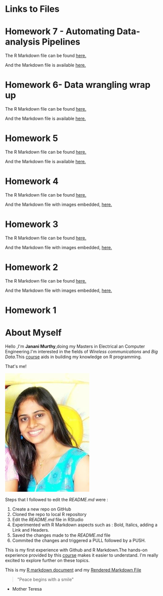 # Links to Files

# Homework 7 - Automating Data-analysis Pipelines

The R Markdown file can be found [here.](https://github.com/jmurthy12/STAT545-hw-murthy-janani/tree/master/hw07/hw_07-automating-data-analysis-pipeline.rmd)

And the Markdown file is available  [here.](https://github.com/jmurthy12/STAT545-hw-murthy-janani/tree/master/hw07/hw_07-automating-data-analysis-pipeline.md)

# Homework 6- Data wrangling wrap up

The R Markdown file can be found [here.](https://github.com/jmurthy12/STAT545-hw-murthy-janani/tree/master/hw06/hw06_data_wrangling_wrap_up.Rmd)

And the Markdown file is available  [here.](https://github.com/jmurthy12/STAT545-hw-murthy-janani/tree/master/hw06/hw06_data_wrangling_wrap_up.md)

# Homework 5

The R Markdown file can be found [here.](https://github.com/jmurthy12/STAT545-hw-murthy-janani/tree/master/hw05/Hw05.Rmd)

And the Markdown file is available  [here.](https://github.com/jmurthy12/STAT545-hw-murthy-janani/tree/master/hw05/hw05.md)

# Homework 4

The R Markdown file can be found [here.](https://github.com/jmurthy12/STAT545-hw-murthy-janani/tree/master/hw04/Homework04_dataReshaping.Rmd)

And the Markdown file with images embedded, [here.](https://github.com/jmurthy12/STAT545-hw-murthy-janani/tree/master/hw04/Homework04_dataReshaping.md)

# Homework 3

The R Markdown file can be found [here.](https://github.com/jmurthy12/STAT545-hw-murthy-janani/blob/master/hw03/hw03_gapminder.Rmd)

And the Markdown file with images embedded, [here.](https://github.com/jmurthy12/STAT545-hw-murthy-janani/blob/master/hw03/hw03_gapminder.md)

# Homework 2

The R Markdown file can be found [here.](https://github.com/jmurthy12/STAT545-hw-murthy-janani/blob/master/hw02/hw02_gapminder.Rmd)

And the Markdown file with images embedded, [here.](https://github.com/jmurthy12/STAT545-hw-murthy-janani/blob/master/hw02/hw02_gapminder.md)

# Homework 1

# About Myself
Hello ,I'm **Janani Murthy**,doing my Masters in Electrical an Computer Engineering.I'm interested in the fields of *Wireless communications* and *Big Data*.This [course](https://github.com/STAT545-UBC) aids in building my knowledge on R programming.

That's me!

![That's me!](https://github.com/jmurthy12/STAT545-hw-murthy-janani/blob/master/hw01/Janani_Murthy.jpg)

Steps that I followed to edit the *README.md* were :
1. Create a new repo on GitHub
2. Cloned the repo to local  R repository
3. Edit the *README.md* file in RStudio
4. Experimented with R Markdown aspects such as : Bold, Italics, adding a Link and Headers.
5. Saved the changes made to the *README.md* file
6. Commited the changes and triggered a PULL followed by a PUSH.

This is my first experience with Github and R Markdown.The hands-on experience provided by this [course](https://github.com/STAT545-UBC) makes it easier to understand. I'm really excited to explore further on these topics. 

This is my [R markdown document](https://github.com/jmurthy12/STAT545-hw-murthy-janani/blob/master/hw01/hw01_gapminder.Rmd) and my [Rendered Markdown File](https://github.com/jmurthy12/STAT545-hw-murthy-janani/blob/master/hw01/hw01_gapminder.md)


> "Peace begins with a smile"
   - Mother Teresa
